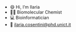 - :smile: Hi, I’m Ilaria
- :woman_scientist: Biomolecular Chemist
- :computer: Bioinformatician
- :email: ilaria.cosentini@phd.unict.it

<!---
Hela06/Hela06 is a ✨ special ✨ repository because its `README.md` (this file) appears on your GitHub profile.
You can click the Preview link to take a look at your changes.
--->
